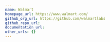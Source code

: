 ```yaml
---
name: Walmart
homepage_url: https://www.walmart.com/
github_org_url: https://github.com/walmartlabs
github_repo_url:
documentation_url:
other_urls: {}
---
```

